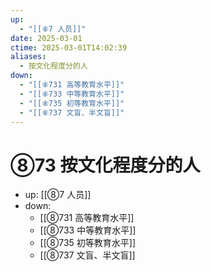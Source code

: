 ```yaml
---
up:
  - "[[⑧7 人员]]"
date: 2025-03-01
ctime: 2025-03-01T14:02:39
aliases:
  - 按文化程度分的人
down:
  - "[[⑧731 高等教育水平]]"
  - "[[⑧733 中等教育水平]]"
  - "[[⑧735 初等教育水平]]"
  - "[[⑧737 文盲、半文盲]]"
---
```


# ⑧73 按文化程度分的人

- up: [[⑧7 人员]]
- down:	
	- [[⑧731 高等教育水平]]
	- [[⑧733 中等教育水平]]
	- [[⑧735 初等教育水平]]
	- [[⑧737 文盲、半文盲]]
	
